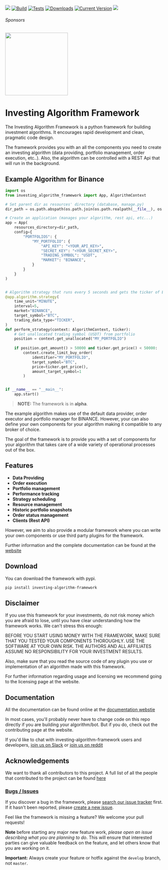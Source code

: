 <a href=https://investing-algorithm-framework.com><img src="https://img.shields.io/badge/docs-website-brightgreen"></a>
[![Build](https://github.com/coding-kitties/investing-algorithm-framework/actions/workflows/build.yml/badge.svg)](https://github.com/coding-kitties/investing-algorithm-framework/actions/workflows/build.yml)
[![Tests](https://github.com/coding-kitties/investing-algorithm-framework/actions/workflows/test.yml/badge.svg?branch=master)](https://github.com/coding-kitties/investing-algorithm-framework/actions/workflows/test.yml)
[![Downloads](https://pepy.tech/badge/investing-algorithm-framework)](https://pepy.tech/badge/investing-algorithm-framework)
[![Current Version](https://img.shields.io/pypi/v/investing_algorithm_framework.svg)](https://img.shields.io/pypi/v/investing_algorithm_framework.svg)
<a href="https://www.reddit.com/r/InvestingBots/"><img src="https://img.shields.io/reddit/subreddit-subscribers/investingbots?style=social"></a>
###### Sponsors
<p align="left">
<a href="https://eltyer.com">
  <img src="https://eltyer-production.s3.eu-central-1.amazonaws.com/logos/eltyer-logo.svg" width="200px" />
</a>
</p>

# Investing Algorithm Framework
The Investing Algorithm Framework is a python framework for building
investment algorithms. It encourages rapid development and clean, pragmatic code design.

The framework provides you with an all the components you need to create an 
investing algorithm (data providing, portfolio management, order execution, etc..). 
Also, the algorithm can be controlled with a REST Api that will run in the background.


## Example Algorithm for Binance
```python
import os
from investing_algorithm_framework import App, AlgorithmContext

# Set parent dir as resources' directory (database, manage.py)
dir_path = os.path.abspath(os.path.join(os.path.realpath(__file__), os.pardir))

# Create an application (manages your algorithm, rest api, etc...)
app = App(
    resources_directory=dir_path,
    config={
        "PORTFOLIOS": {
            "MY_PORTFOLIO": {
                "API_KEY": "<YOUR_API_KEY>",
                "SECRET_KEY": "<YOUR_SECRET_KEY>",
                "TRADING_SYMBOL": "USDT",
                "MARKET": "BINANCE",
            }
        }
    }
)


# Algorithm strategy that runs every 5 seconds and gets the ticker of BTC from BINANCE
@app.algorithm.strategy(
    time_unit="MINUTE",
    interval=5,
    market="BINANCE",
    target_symbol="BTC",
    trading_data_type="TICKER",
)
def perform_strategy(context: AlgorithmContext, ticker):
    # Get unallocated trading symbol (USDT) from portfolio
    position = context.get_unallocated("MY_PORTFOLIO")
    
    if position.get_amount() > 50000 and ticker.get_price() < 50000:
        context.create_limit_buy_order(
            identifier="MY_PORTFOLIO", 
            target_symbol="BTC", 
            price=ticker.get_price(), 
            amount_target_symbol=1
        )


if __name__ == "__main__":
    app.start()
```

> **NOTE:** The framework is in **alpha**.

The example algorithm makes use of the default data provider, order executor and 
portfolio manager for BINANCE. However, your can also define your own 
components for your algorithm making it compatible to any broker of choice.

The goal of the framework is to provide you with a set of components for 
your algorithm that takes care of a wide variety of operational processes 
out of the box.


## Features

- **Data Providing**  
- **Order execution** 
- **Portfolio management**
- **Performance tracking**
- **Strategy scheduling**
- **Resource management**
- **Historic portfolio snapshots**
- **Order status management**
- **Clients (Rest API)**

However, we aim to also provide a modular framework where you can write your
own components or use third party plugins for the framework.

Further information and the complete documentation can be found 
at the [website](https://investing-algorithm-framework.com)


## Download
You can download the framework with pypi.

```bash
pip install investing-algorithm-framework
```

## Disclaimer
If you use this framework for your investments, do not risk money 
which you are afraid to lose, until you have clear understanding how 
the framework works. We can't stress this enough:

BEFORE YOU START USING MONEY WITH THE FRAMEWORK, MAKE SURE THAT YOU TESTED 
YOUR COMPONENTS THOROUGHLY. USE THE SOFTWARE AT YOUR OWN RISK. 
THE AUTHORS AND ALL AFFILIATES ASSUME NO RESPONSIBILITY FOR YOUR INVESTMENT RESULTS.

Also, make sure that you read the source code of any plugin you use or 
implementation of an algorithm made with this framework.

For further information regarding usage and licensing we recommend going 
to the licensing page at the website.

## Documentation

All the documentation can be found online 
at the [documentation webstie](https://investing-algorithm-framework.com)

In most cases, you'll probably never have to change code on this repo directly 
if you are building your algorithm/bot. But if you do, check out the 
contributing page at the website.

If you'd like to chat with investing-algorithm-framework users 
and developers, [join us on Slack](https://inv-algo-framework.slack.com) or [join us on reddit](https://www.reddit.com/r/InvestingBots/)

## Acknowledgements
We want to thank all contributors to this project. A full list of all 
the people that contributed to the project can be
found [here](https://github.com/investing-algorithms/investing-algorithm-framework/blob/master/AUTHORS.md)

### [Bugs / Issues](https://github.com/investing-algorithms/investing-algorithm-framework/issues?q=is%3Aissue)

If you discover a bug in the framework, please [search our issue tracker](https://github.com/investing-algorithms/investing-algorithm-framework/issues?q=is%3Aissue)
first. If it hasn't been reported, please [create a new issue](https://github.com/investing-algorithms/investing-algorithm-framework/issues/new).

Feel like the framework is missing a feature? We welcome your pull requests!

**Note** before starting any major new feature work, *please open an issue describing what you are planning to do*.
This will ensure that interested parties can give valuable feedback on the feature, and let others know that you are working on it.

**Important:** Always create your feature or hotfix against the `develop` branch, not `master`.
